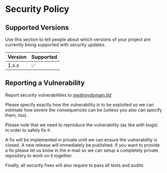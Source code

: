# Security Policy

## Supported Versions

Use this section to tell people about which versions of your project are
currently being supported with security updates.

| Version | Supported          |
| ------- | ------------------ |
| 1.x.x   | :white_check_mark: |

## Reporting a Vulnerability

Report security vulnerabilities to me@mydomain.tld

Please specify exactly how the vulnerability is to be exploited so we can estimate how severe the consequences can be (unless you also can specify them, too).

Please note that we need to reproduce the vulnerability (as like with bugs) in order to safely fix it.

A fix will be implemented in private until we can ensure the vulnerability is closed. A new release will immediately be published.
If you want to provide a fix please let us know in the e-mail so we can setup a completely private repository to work on it together.

Finally, all security fixes will also require to pass all tests and audits.
